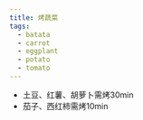 ```yaml
---
title: 烤蔬菜
tags:
  - batata
  - carrot
  - eggplant
  - potato
  - tomato
---
```


- 土豆、红薯、胡萝卜需烤30min
- 茄子、西红柿需烤10min